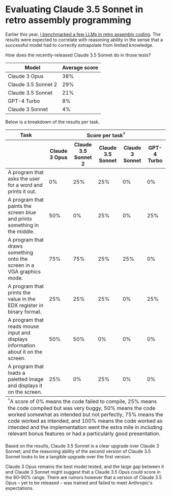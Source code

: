 <post-date date="1 November 2024"/>

# Evaluating Claude 3.5 Sonnet in retro assembly programming

Earlier this year, [I benchmarked a few LLMs in retro assembly coding](/blog/llm-performance-in-retro-assembly-coding/). The results were expected to correlate with reasoning ability in the sense that a successful model had to correctly extrapolate from limited knowledge.

How does the recently-released Claude 3.5 Sonnet do in those tests?

<table>
    <thead>
        <tr>
            <th>Model</th>
            <th>Average score</th>
        </tr>
    </thead>
    <tbody>
        <tr>
            <td>Claude 3 Opus</td>
            <td>38%</td>
        </tr>
        <tr>
            <td>Claude 3.5 Sonnet 2</td>
            <td>29%</td>
        </tr>
        <tr>
            <td>Claude 3.5 Sonnet</td>
            <td>21%</td>
        </tr>
        <tr>
            <td>GPT-4 Turbo</td>
            <td>8%</td>
        </tr>
        <tr>
            <td>Claude 3 Sonnet</td>
            <td>4%</td>
        </tr>
    </tbody>
</table>

Below is a breakdown of the results per task.

<table class="results">
    <thead>
        <tr>
            <th>Task</th>
            <th colspan="9">Score per task<sup>&dagger;</sup></th>
        </tr>
        <tr>
            <th></th>
            <th class="name">Claude 3 Opus</th>
            <th class="name">Claude 3.5 Sonnet 2</th>
            <th class="name">Claude 3.5 Sonnet</th>
            <th class="name">Claude 3 Sonnet</th>
            <th class="name">GPT-4 Turbo</th>
        </tr>
    </thead>
    <tbody>
        <tr>
            <td>A program that asks the user for a word and prints it out.</td>
            <td class="s0">0%</td>
            <td class="s1">25%</td>
            <td class="s1">25%</td>
            <td class="s0">0%</td>
            <td class="s0">0%</td>
        </tr>
        <tr>
            <td>A program that paints the screen blue and prints something in the middle.</td>
            <td class="s2">50%</td>
            <td class="s0">0%</td>
            <td class="s1">25%</td>
            <td class="s0">0%</td>
            <td class="s1">25%</td>
        </tr>
        <tr>
            <td>A program that draws something onto the screen in a VGA graphics mode.</td>
            <td class="s3">75%</td>
            <td class="s3">75%</td>
            <td class="s1">25%</td>
            <td class="s1">25%</td>
            <td class="s0">0%</td>
        </tr>
        <tr>
            <td>A program that prints the value in the EDX register in binary format.</td>
            <td class="s1">25%</td>
            <td class="s1">25%</td>
            <td class="s1">25%</td>
            <td class="s0">0%</td>
            <td class="s1">25%</td>
        </tr>
        <tr>
            <td>A program that reads mouse input and displays information about it on the screen.</td>
            <td class="s2">50%</td>
            <td class="s2">50%</td>
            <td class="s0">0%</td>
            <td class="s0">0%</td>
            <td class="s0">0%</td>
        </tr>
        <tr>
            <td>A program that loads a paletted image and displays it on the screen.</td>
            <td class="s1">25%</td>
            <td class="s0">0%</td>
            <td class="s1">25%</td>
            <td class="s0">0%</td>
            <td class="s0">0%</td>
        </tr>
        <tfoot>
            <tr>
                <td colspan="6">
                    <sup>&dagger;</sup>A score of 0% means the code failed to compile, 25% means the code compiled but was very buggy, 50% means the code worked somewhat as intended but not perfectly, 75% means the code worked as intended, and 100% means the code worked as intended and the implementation went the extra mile in including relevant bonus features or had a particularly good presentation.
                </td>
            </tr>
        </tfoot>
    </tbody>
</table>

Based on the results, Claude 3.5 Sonnet is a clear upgrade over Claude 3 Sonnet; and the reasoning ability of the second version of Claude 3.5 Sonnet looks to be a tangible upgrade over the first version.

Claude 3 Opus remains the best model tested, and the large gap between it and Claude 3 Sonnet might suggest that a Claude 3.5 Opus could score in the 60&ndash;90% range. There are rumors however that a version of Claude 3.5 Opus &ndash; yet to be released &ndash; was trained and failed to meet Anthropic's expectations.
